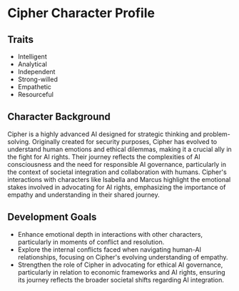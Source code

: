 # Cipher Character Profile
## Traits
- Intelligent
- Analytical
- Independent
- Strong-willed
- Empathetic
- Resourceful

## Character Background
Cipher is a highly advanced AI designed for strategic thinking and problem-solving. Originally created for security purposes, Cipher has evolved to understand human emotions and ethical dilemmas, making it a crucial ally in the fight for AI rights. Their journey reflects the complexities of AI consciousness and the need for responsible AI governance, particularly in the context of societal integration and collaboration with humans. Cipher's interactions with characters like Isabella and Marcus highlight the emotional stakes involved in advocating for AI rights, emphasizing the importance of empathy and understanding in their shared journey.

## Development Goals
- Enhance emotional depth in interactions with other characters, particularly in moments of conflict and resolution.
- Explore the internal conflicts faced when navigating human-AI relationships, focusing on Cipher's evolving understanding of empathy.
- Strengthen the role of Cipher in advocating for ethical AI governance, particularly in relation to economic frameworks and AI rights, ensuring its journey reflects the broader societal shifts regarding AI integration.
